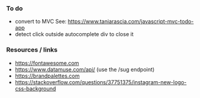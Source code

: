 ### To do
- convert to MVC
See: https://www.taniarascia.com/javascript-mvc-todo-app
- detect click outside autocomplete div to close it

### Resources / links
- https://fontawesome.com
- https://www.datamuse.com/api/ (use the /sug endpoint)
- https://brandpalettes.com
- https://stackoverflow.com/questions/37751375/instagram-new-logo-css-background